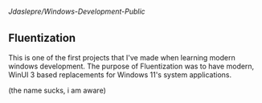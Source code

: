 ###### Jdaslepre/Windows-Development-Public
## Fluentization

This is one of the first projects that I've made when learning modern windows development. The purpose of Fluentization was to have modern, WinUI 3 based replacements for Windows 11's system applications.

(the name sucks, i am aware)